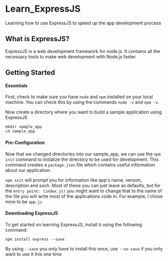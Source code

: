 # Learn_ExpressJS

Learning how to use ExpressJS to speed up the app development process

## What is ExpressJS?

ExpressJS is a web development framework for node.js. It contains all the necessary tools to make web development with Node.js faster.

## Getting Started

#### Essentials

First, check to make sure you have `node` and `npm` installed on your local machine. You can check this by using the commands `node -v` and `npm -v`.

Now create a directory where you want to build a sample application using ExpressJS

```
mkdir sample_app
cd sample_app
```

#### Pre-Configuration
Now that we changed directories into our sample_app, we can use the `npm init` command to initialize the directory to be used for development. This command creates a `package.json` file which contains useful information about our application.

`npm init` will prompt you for information like app's name, version, description and such. Most of these you can just leave as defaults, but for the `entry point: (index.js)` you might want to change that to the name of the file you will write most of the applications code in. For example, I chose mine to be `app.js`  

#### Downloading ExpressJS

To get started on learning ExpressJS, install it using the following command:

```
npm install express --save
```

By using `--save` you only have to install this once, use `--no-save` if you only want to use it this one time
